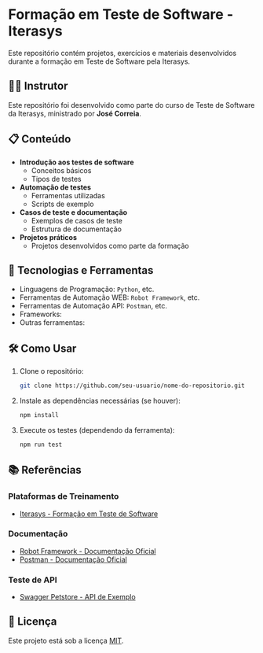 # Formação em Teste de Software - Iterasys

Este repositório contém projetos, exercícios e materiais desenvolvidos durante a formação em Teste de Software pela Iterasys.

## 👨‍🏫 Instrutor  

Este repositório foi desenvolvido como parte do curso de Teste de Software da Iterasys, ministrado por **José Correia**.  

## 📋 Conteúdo

- **Introdução aos testes de software**  
  - Conceitos básicos  
  - Tipos de testes  
- **Automação de testes**  
  - Ferramentas utilizadas  
  - Scripts de exemplo  
- **Casos de teste e documentação**  
  - Exemplos de casos de teste  
  - Estrutura de documentação  
- **Projetos práticos**  
  - Projetos desenvolvidos como parte da formação  

## 🚀 Tecnologias e Ferramentas

- Linguagens de Programação:  `Python`, etc.  
- Ferramentas de Automação WEB:  `Robot Framework`, etc.  
- Ferramentas de Automação API:  `Postman`, etc.
- Frameworks:
- Outras ferramentas:

## 🛠️ Como Usar

1. Clone o repositório:  

   ```bash
   git clone https://github.com/seu-usuario/nome-do-repositorio.git
   ```

2. Instale as dependências necessárias (se houver):  

   ```bash
   npm install
   ```

3. Execute os testes (dependendo da ferramenta):  

   ```bash
   npm run test
   ```

## 📚 Referências

### Plataformas de Treinamento

- [Iterasys - Formação em Teste de Software](https://www.iterasys.com.br/)

### Documentação

- [Robot Framework - Documentação Oficial](https://robotframework.org/)
- [Postman - Documentação Oficial](https://learning.postman.com/docs/getting-started/introduction/)

### Teste de API

- [Swagger Petstore - API de Exemplo](https://petstore.swagger.io/)

<!-- ## 🤝 Contribuindo

Contribuições são bem-vindas! Siga as etapas abaixo:   -->

<!-- 1. Faça um fork do repositório  
2. Crie uma nova branch: `git checkout -b feature/nova-feature`  
3. Faça suas alterações e commit: `git commit -m "Adicionei uma nova feature"`  
4. Envie para o repositório remoto: `git push origin feature/nova-feature`  
5. Abra um Pull Request   -->

## 📄 Licença

Este projeto está sob a licença [MIT](LICENSE).
